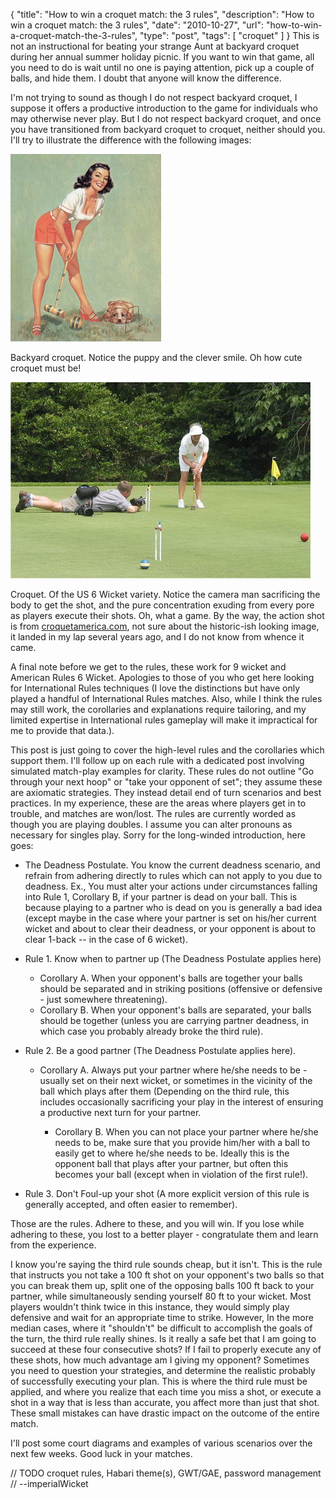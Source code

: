 {
  "title": "How to win a croquet match: the 3 rules",
  "description": "How to win a croquet match: the 3 rules",
  "date": "2010-10-27",
  "url": "how-to-win-a-croquet-match-the-3-rules",
  "type": "post",
  "tags": [
    "croquet"
  ]
}
This is not an instructional for beating your strange Aunt at backyard croquet during her annual summer holiday picnic.  If you want to win that game, all you need to do is wait until no one is paying attention, pick up a couple of balls, and hide them.  I doubt that anyone will know the difference.  

I'm not trying to sound as though I do not respect backyard croquet, I suppose it offers a productive introduction to the game for individuals who may otherwise never play.  But I do not respect backyard croquet, and once you have transitioned from backyard croquet to croquet, neither should you.  I'll try to illustrate the difference with the following images:

![20101027_croquet.jpg](/static/files/20101027_croquet.jpg)

Backyard croquet.  Notice the puppy and the clever smile.  Oh how cute croquet must be!

![20101027_2007NationalCroquetDay-4.jpg](/static/files/20101027_2007NationalCroquetDay-4.jpg)

Croquet.  Of the US 6 Wicket variety.  Notice the camera man sacrificing the body to get the shot, and the pure concentration exuding from every pore as players execute their shots.  Oh, what a game.  By the way, the action shot is from [croquetamerica.com](http://www.croquetamerica.com/news/association/2007NationalCroquetDay.php), not sure about the historic-ish looking image, it landed in my lap several years ago, and I do not know from whence it came.

A final note before we get to the rules, these work for 9 wicket and American Rules 6 Wicket.  Apologies to those of you who get here looking for International Rules techniques (I love the distinctions but have only played a handful of International Rules matches.  Also, while I think the rules may still work, the corollaries and explanations require tailoring, and my limited expertise in International rules gameplay will make it impractical for me to provide that data.).

This post is just going to cover the high-level rules and the corollaries which support them.  I'll follow up on each rule with a dedicated post involving simulated match-play examples for clarity.  These rules do not outline "Go through your next hoop" or "take your opponent of set"; they assume these are axiomatic strategies.  They instead detail end of turn scenarios and best practices.  In my experience, these are the areas where players get in to trouble, and matches are won/lost.  The rules are currently worded as though you are playing doubles.  I assume you can alter pronouns as necessary for singles play.  Sorry for the long-winded introduction, here goes:

*   The Deadness Postulate.  You know the current deadness scenario, and refrain from adhering directly to rules which can not apply to you due to deadness.  Ex., You must alter your actions under circumstances falling into Rule 1, Corollary B, if your partner is dead on your ball.  This is because playing to a partner who is dead on you is generally a bad idea (except maybe in the case where your partner is set on his/her current wicket and about to clear their deadness, or your opponent is about to clear 1-back -- in the case of 6 wicket).
*   Rule 1\.  Know when to partner up (The Deadness Postulate applies here)

    *   Corollary A.  When your opponent's balls are together your balls should be separated and in striking positions (offensive or defensive - just somewhere threatening).
    *   Corollary B.  When your opponent's balls are separated, your balls should be together (unless you are carrying partner deadness, in which case you probably already broke the third rule).

*   Rule 2\.  Be a good partner (The Deadness Postulate applies here).  

    *   Corollary A.  Always put your partner where he/she needs to be - usually set on their next wicket, or sometimes in the vicinity of the ball which plays after them (Depending on the third rule, this includes occasionally sacrificing your play in the interest of ensuring a productive next turn for your partner.

        *   Corollary B.  When you can not place your partner where he/she needs to be, make sure that you provide him/her with a ball to easily get to where he/she needs to be.  Ideally this is the opponent ball that plays after your partner, but often this becomes your ball (except when in violation of the first rule!).

*   Rule 3\.  Don't Foul-up your shot (A more explicit version of this rule is generally accepted, and often easier to remember).

Those are the rules.  Adhere to these, and you will win.  If you lose while adhering to these, you lost to a better player - congratulate them and learn from the experience.

I know you're saying the third rule sounds cheap, but it isn't.  This is the rule that instructs you not take a 100 ft shot on your opponent's two balls so that you can break them up, split one of the opposing balls 100 ft back to your partner, while simultaneously sending yourself 80 ft to your wicket.  Most players wouldn't think twice in this instance, they would simply play defensive and wait for an appropriate time to strike.  However, In the more median cases, where it "shouldn't" be difficult to accomplish the goals of the turn, the third rule really shines.  Is it really a safe bet that I am going to succeed at these four consecutive shots?  If I fail to properly execute any of these shots, how much advantage am I giving my opponent?  Sometimes you need to question your strategies, and determine the realistic probably of successfully executing your plan.  This is where the third rule must be applied, and where you realize that each time you miss a shot, or execute a shot in a way that is less than accurate, you affect more than just that shot.  These small mistakes can have drastic impact on the outcome of the entire match.  

I'll post some court diagrams and examples of various scenarios over the next few weeks.  Good luck in your matches.

<span class="signature">
// TODO croquet rules, Habari theme(s), GWT/GAE, password management
// --imperialWicket
</span>
